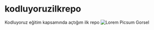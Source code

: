# kodluyoruzilkrepo
Kodluyoruz eğitim kapsamında açtığım ilk repo
![Lorem Picsum Gorsel](https://picsum.photos/200/300)

